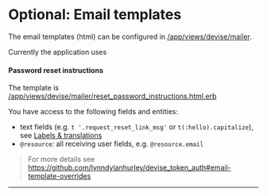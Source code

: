 # Optional: Email templates

The email templates (html) can be configured in [/app/views/devise/mailer](https://github.com/impactoss/impactoss-server/tree/master/app/views/devise/mailer).

Currently the application uses

#### Password reset instructions

The template is [/app/views/devise/mailer/reset_password_instructions.html.erb](https://github.com/impactoss/impactoss-server/blob/master/app/views/devise/mailer/reset_password_instructions.html.erb)

You have access to the following fields and entities:
- text fields (e.g. `t '.request_reset_link_msg'` or `t(:hello).capitalize`), see [Labels & translations](server-config/locales.md)
- `@resource`: all receiving user fields, e.g. `@resource.email`

> For more details see https://github.com/lynndylanhurley/devise_token_auth#email-template-overrides

---
